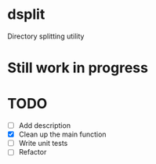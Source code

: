 # dsplit
Directory splitting utility

# Still work in progress

# TODO
- [ ] Add description
- [x] Clean up the main function
- [ ] Write unit tests
- [ ] Refactor
